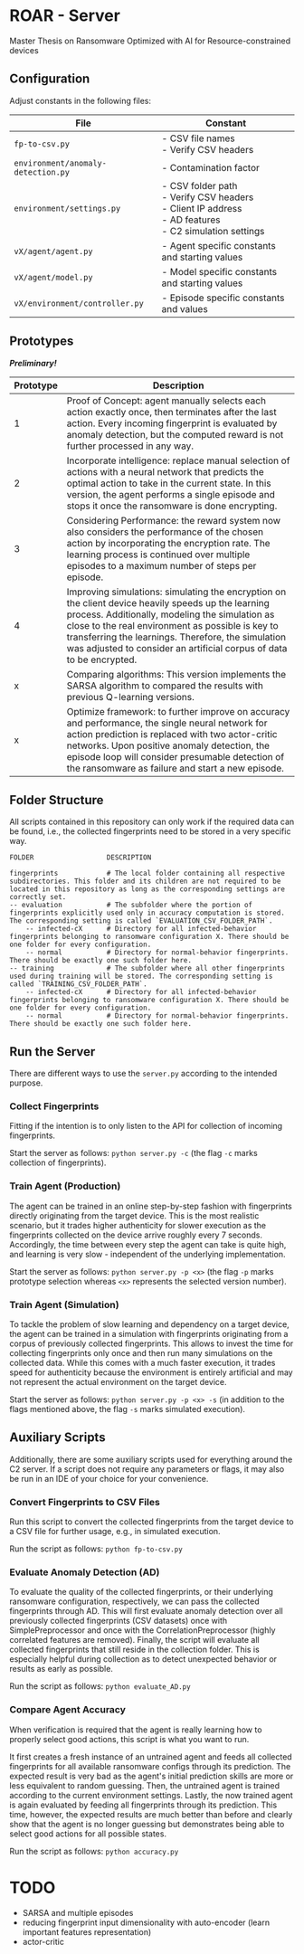 # ROAR - Server
Master Thesis on Ransomware Optimized with AI for Resource-constrained devices


## Configuration
Adjust constants in the following files:

| File                               | Constant                                                                                                      |
|------------------------------------|---------------------------------------------------------------------------------------------------------------|
| `fp-to-csv.py`                     | - CSV file names<br>- Verify CSV headers                                                                      |
| `environment/anomaly-detection.py` | - Contamination factor                                                                                        |
| `environment/settings.py`          | - CSV folder path<br>- Verify CSV headers<br>- Client IP address<br>- AD features<br>- C2 simulation settings |
| `vX/agent/agent.py`                | - Agent specific constants and starting values                                                                |
| `vX/agent/model.py`                | - Model specific constants and starting values                                                                |
| `vX/environment/controller.py`     | - Episode specific constants and values                                                                       |


## Prototypes

***Preliminary!***

| Prototype | Description                                                                                                                                                                                                                                                                                                                             |
|-----------|-----------------------------------------------------------------------------------------------------------------------------------------------------------------------------------------------------------------------------------------------------------------------------------------------------------------------------------------|
| 1         | Proof of Concept: agent manually selects each action exactly once, then terminates after the last action. Every incoming fingerprint is evaluated by anomaly detection, but the computed reward is not further processed in any way.                                                                                                    |
| 2         | Incorporate intelligence: replace manual selection of actions with a neural network that predicts the optimal action to take in the current state. In this version, the agent performs a single episode and stops it once the ransomware is done encrypting.                                                                            |
| 3         | Considering Performance: the reward system now also considers the performance of the chosen action by incorporating the encryption rate. The learning process is continued over multiple episodes to a maximum number of steps per episode.                                                                                             |
| 4         | Improving simulations: simulating the encryption on the client device heavily speeds up the learning process. Additionally, modeling the simulation as close to the real environment as possible is key to transferring the learnings. Therefore, the simulation was adjusted to consider an artificial corpus of data to be encrypted. |
| x         | Comparing algorithms: This version implements the SARSA algorithm to compared the results with previous Q-learning versions.                                                                                                                                                                                                            |
| x         | Optimize framework: to further improve on accuracy and performance, the single neural network for action prediction is replaced with two actor-critic networks. Upon positive anomaly detection, the episode loop will consider presumable detection of the ransomware as failure and start a new episode.                              |


## Folder Structure

All scripts contained in this repository can only work if the required data can be found, i.e., the collected fingerprints need to be stored in a very specific way.

```
FOLDER                  DESCRIPTION

fingerprints            # The local folder containing all respective subdirectories. This folder and its children are not required to be located in this repository as long as the corresponding settings are correctly set.
-- evaluation           # The subfolder where the portion of fingerprints explicitly used only in accuracy computation is stored. The corresponding setting is called `EVALUATION_CSV_FOLDER_PATH`.
    -- infected-cX      # Directory for all infected-behavior fingerprints belonging to ransomware configuration X. There should be one folder for every configuration.
    -- normal           # Directory for normal-behavior fingerprints. There should be exactly one such folder here.
-- training             # The subfolder where all other fingerprints used during training will be stored. The corresponding setting is called `TRAINING_CSV_FOLDER_PATH`.
    -- infected-cX      # Directory for all infected-behavior fingerprints belonging to ransomware configuration X. There should be one folder for every configuration.
    -- normal           # Directory for normal-behavior fingerprints. There should be exactly one such folder here.
```


## Run the Server

There are different ways to use the `server.py` according to the intended purpose.

### Collect Fingerprints
Fitting if the intention is to only listen to the API for collection of incoming fingerprints.

Start the server as follows: `python server.py -c` (the flag `-c` marks collection of fingerprints).

### Train Agent (Production)
The agent can be trained in an online step-by-step fashion with fingerprints directly originating from the target device.
This is the most realistic scenario, but it trades higher authenticity for slower execution as the fingerprints collected on the device arrive roughly every 7 seconds.
Accordingly, the time between every step the agent can take is quite high, and learning is very slow - independent of the underlying implementation.

Start the server as follows: `python server.py -p <x>` (the flag `-p` marks prototype selection whereas `<x>` represents the selected version number).

### Train Agent (Simulation)
To tackle the problem of slow learning and dependency on a target device, the agent can be trained in a simulation with fingerprints originating from a corpus of previously collected fingerprints.
This allows to invest the time for collecting fingerprints only once and then run many simulations on the collected data.
While this comes with a much faster execution, it trades speed for authenticity because the environment is entirely artificial and may not represent the actual environment on the target device.

Start the server as follows: `python server.py -p <x> -s` (in addition to the flags mentioned above, the flag `-s` marks simulated execution).



## Auxiliary Scripts
Additionally, there are some auxiliary scripts used for everything around the C2 server.
If a script does not require any parameters or flags, it may also be run in an IDE of your choice for your convenience.

### Convert Fingerprints to CSV Files
Run this script to convert the collected fingerprints from the target device to a CSV file for further usage, e.g., in simulated execution.

Run the script as follows: `python fp-to-csv.py`

### Evaluate Anomaly Detection (AD)
To evaluate the quality of the collected fingerprints, or their underlying ransomware configuration, respectively, we can pass the collected fingerprints through AD.
This will first evaluate anomaly detection over all previously collected fingerprints (CSV datasets) once with SimplePreprocessor and once with the CorrelationPreprocessor (highly correlated features are removed).
Finally, the script will evaluate all collected fingerprints that still reside in the collection folder.
This is especially helpful during collection as to detect unexpected behavior or results as early as possible.

Run the script as follows: `python evaluate_AD.py`

### Compare Agent Accuracy
When verification is required that the agent is really learning how to properly select good actions, this script is what you want to run.

It first creates a fresh instance of an untrained agent and feeds all collected fingerprints for all available ransomware configs through its prediction.
The expected result is very bad as the agent's initial prediction skills are more or less equivalent to random guessing.
Then, the untrained agent is trained according to the current environment settings.
Lastly, the now trained agent is again evaluated by feeding all fingerprints through its prediction.
This time, however, the expected results are much better than before and clearly show that the agent is no longer guessing but demonstrates being able to select good actions for all possible states.

Run the script as follows: `python accuracy.py`


# TODO

- SARSA and multiple episodes
- reducing fingerprint input dimensionality with auto-encoder (learn important features representation)
- actor-critic
